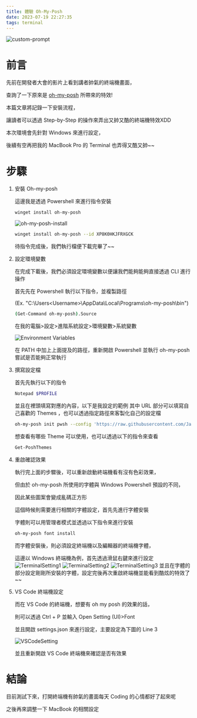 ```yaml
---
title: 體驗 Oh-My-Posh
date: 2023-07-19 22:27:35
tags: terminal
---
```


![custom-prompt](<custom-prompt.png>)

# 前言
先前在開發者大會的影片上看到講者帥氣的終端機畫面，

查詢了一下原來是 [oh-my-posh](https://ohmyposh.dev/) 所帶來的特效!

本篇文章將記錄一下安裝流程，

讓讀者可以透過 Step-by-Step 的操作來弄出又帥又酷的終端機特效XDD

本次環境會先針對 Windows 來進行設定，

後續有空再把我的 MacBook Pro 的 Terminal 也弄得又酷又帥~~

# 步驟
1. 安裝 Oh-my-posh

    這邊我是透過 Powershell 來進行指令安裝
    
    ```
    winget install oh-my-posh
    ```

    ![oh-my-posh-install](<oh-my-posh-install.png>)

    ```bash
    winget install oh-my-posh --id XP8K0HKJFRXGCK
    ```

    待指令完成後，我們執行檔便下載完畢了~~

2. 設定環境變數

    在完成下載後，我們必須設定環境變數以便讓我們能夠能夠直接透過 CLI 進行操作

    首先先在 Powershell 執行以下指令，並複製路徑 
    
    (Ex. "C:\Users\<Username>\AppData\Local\Programs\oh-my-posh\bin\")

    ```bash
    (Get-Command oh-my-posh).Source
    ```
    在我的電腦>設定>進階系統設定>環境變數>系統變數
    
    ![Environment Variables](<Environment Variables.png>)

    在 PATH 中加上上面提及的路徑，重新開啟 Powershell 並執行 oh-my-posh 嘗試是否能夠正常執行

3. 撰寫設定檔

    首先先執行以下的指令
    ```bash
    Notepad $PROFILE
    ```
    並且在裡頭填寫對應的內容，以下是我設定的範例
    其中 URL 部分可以填寫自己喜歡的 Themes ，也可以透過指定路徑來客製化自己的設定檔
    ```bash
    oh-my-posh init pwsh --config 'https://raw.githubusercontent.com/JanDeDobbeleer/oh-my-posh/main/themes/M365Princess.omp.json' | Invoke-Expression
    ```

    想查看有哪些 Theme 可以使用，也可以透過以下的指令來查看
    ```bash
    Get-PoshThemes
    ```

4. 重啟確認效果
    
    執行完上面的步驟後，可以重新啟動終端機看有沒有色彩效果，
    
    但由於 oh-my-posh 所使用的字體與 Windows Powershell 預設的不同，
    
    因此某些圖案會變成亂碼正方形
    
    這個時候則需要進行相關的字體設定，首先先進行字體安裝
    
    字體則可以用管理者模式並透過以下指令來進行安裝
    
    ```bash
    oh-my-posh font install
    ```
    
    而字體安裝後，則必須設定終端機以及編輯器的終端機字體，
    
    這邊以 Windows 終端機為例，首先透過滑鼠右鍵來進行設定
    ![TerminalSetting1](TerminalSetting.png) 
    ![TerminalSetting2](TerminalSetting_2.png) 
    ![TerminalSetting3](TerminalSetting_3.png)
    並且在字體的部分設定剛剛所安裝的字體，設定完後再次重啟終端機並能看到酷炫的特效了~~

5. VS Code 終端機設定

    而在 VS Code 的終端機，想要有 oh my posh 的效果的話，

    則可以透過 Ctrl + P 並輸入 Open Setting (UI)>Font

    並且開啟 settings.json 來進行設定，主要設定為下圖的 Line 3

    ![VSCodeSetting](VSCodeSetting.png)
    
    並且重新開啟 VS Code 終端機來確認是否有效果

# 結論
目前測試下來，打開終端機有帥氣的畫面每天 Coding 的心情都好了起來呢

之後再來調整一下 MacBook 的相關設定